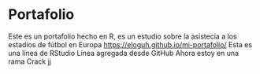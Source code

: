# Portafolio
Este es un portafolio hecho en R,
es un estudio sobre la asistecia a los estadios de fútbol en Europa
https://eloguh.github.io/mi-portafolio/
Esta es una línea de RStudio
Línea agregada desde GitHub
Ahora estoy en una rama
Crack
jj